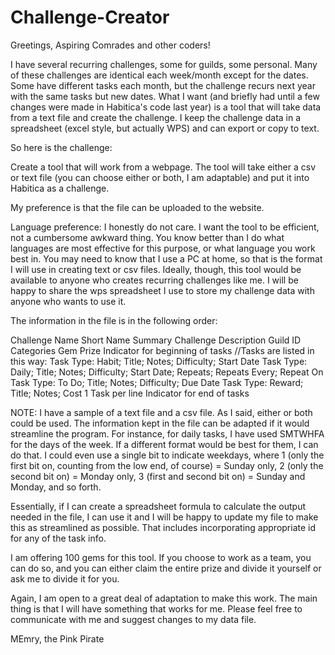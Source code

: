 # Challenge-Creator
Greetings, Aspiring Comrades and other coders!  

I have several recurring challenges, some for guilds, some personal.  Many of these challenges are identical each week/month except for the dates. Some have different tasks each month, but the challenge recurs next year with the same tasks but new dates.  What I want (and briefly had until a few changes were made in Habitica's code last year) is a tool that will take data from a text file and create the challenge.  I keep the challenge data in a spreadsheet (excel style, but actually WPS) and can export or copy to text.  

So here is the challenge:

Create a tool that will work from a webpage.
The tool will take either a csv or text file (you can choose either or both, I am adaptable) and put it into Habitica as a challenge. 

My preference is that the file can be uploaded to the website. 

Language preference:  I honestly do not care. I want the tool to be efficient, not a cumbersome awkward thing.  You know better than I do what languages are most effective for this purpose, or what language you work best in.  You may need to know that I use a PC at home, so that is the format I will use in creating text or csv files. Ideally, though, this tool would be available to anyone who creates recurring challenges like me.  I will be happy to share the wps spreadsheet I use to store my challenge data with anyone who wants to use it.

The information in the file is in the following order:

Challenge Name
Short Name
Summary
Challenge Description
Guild ID
Categories
Gem Prize
Indicator for beginning of tasks
//Tasks are listed in this way:
Task Type: Habit; Title; Notes; Difficulty; Start Date
Task Type: Daily; Title; Notes; Difficulty; Start Date; Repeats; Repeats Every; Repeat On
Task Type: To Do; Title; Notes; Difficulty; Due Date
Task Type: Reward; Title; Notes; Cost
1 Task per line
Indicator for end of tasks

NOTE:  I have a sample of a text file and a csv file.  As I said, either or both could be used.  The information kept in the file can be adapted if it would streamline the program.  For instance, for daily tasks, I have used SMTWHFA for the days of the week.  If a different format would be best for them, I can do that.  I could even use a single bit to indicate weekdays, where 1 (only the first bit on, counting from the low end, of course) = Sunday only, 2 (only the second bit on) = Monday only, 3 (first and second bit on) = Sunday and Monday, and so forth. 

Essentially, if I can create a spreadsheet formula to calculate the output needed in the file, I can use it and I will be happy to update my file to make this as streamlined as possible.  That includes incorporating appropriate id for any of the task info.

I am offering 100 gems for this tool.  If you choose to work as a team, you can do so, and you can either claim the entire prize and divide it yourself or ask me to divide it for you.  

Again, I am open to a great deal of adaptation to make this work.  The main thing is that I will have something that works for me.  Please feel free to communicate with me and suggest changes to my data file.  

MEmry, the Pink Pirate
